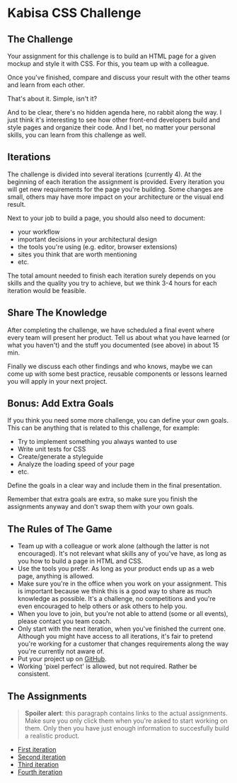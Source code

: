 # Kabisa CSS Challenge


## The Challenge
Your assignment for this challenge is to build an HTML page for a given mockup and style it with CSS. For this, you team up with a colleague.

Once you've finished, compare and discuss your result with the other teams and learn from each other.

That's about it. Simple, isn't it?

And to be clear, there's no hidden agenda here, no rabbit along the way. I just think it's interesting to see how other front-end developers build and style pages and organize their code. And I bet, no matter your personal skills, you can learn from this challenge as well.

## Iterations

The challenge is divided into several iterations (currently 4). At the beginning of each iteration the assignment is provided. Every iteration you will get new requirements for the page you're building. Some changes are small, others may have more impact on your architecture or the visual end result.

Next to your job to build a page, you should also need to document:

* your workflow
* important decisions in your architectural design
* the tools you're using (e.g. editor, browser extensions)
* sites you think that are worth mentioning
* etc.

The total amount needed to finish each iteration surely depends on you skills and the quality you try to achieve, but we think 3-4 hours for each iteration would be feasible.


## Share The Knowledge
After completing the challenge, we have scheduled a final event where every team will present her product. Tell us about what you have learned (or what you haven't) and the stuff you documented (see above) in about 15 min.

Finally we discuss each other findings and who knows, maybe we can come up with some best practice, reusable components or lessons learned you will apply in your next project.

## Bonus: Add Extra Goals

If you think you need some more challenge, you can define your own goals. This can be anything that is related to this challenge, for example:

* Try to implement something you always wanted to use
* Write unit tests for CSS
* Create/generate a styleguide
* Analyze the loading speed of your page
* etc.

Define the goals in a clear way and include them in the final presentation.

Remember that extra goals are extra, so make sure you finish the assignments anyway and don't swap them with your own goals.
 

## The Rules of The Game
* Team up with a colleague or work alone (although the latter is not encouraged). It's not relevant what skills any of you've have, as long as you how to build a page in HTML and CSS.
* Use the tools you prefer. As long as your product ends up as a web page, anything is allowed.
* Make sure you're in the office when you work on your assignment. This is important because we think this is a good way to share as much knowledge as possible. It's a challenge, no competitions and you're even encouraged to help others or ask others to help you.
* When you love to join, but you're not able to attend (some or all events), please contact you team coach.
* Only start with the next iteration, when you've finished the current one. Although you might have access to all iterations, it's fair to pretend you're working for a customer that changes requirements along the way you're currently not aware of.
* Put your project up on [GitHub](https://github.com).
* Working 'pixel perfect' is allowed, but not required. Rather be consistent.

## The Assignments

> **Spoiler alert**: this paragraph contains links to the actual assignments. Make sure you only click them when you're asked to start working on them. Only then you have just enough information to succesfully build a realistic product.

* [First iteration](first/specs.pdf "First")
* [Second  iteration](second/specs.pdf "Second")
* [Third iteration](third/specs.pdf "Third")
* [Fourth iteration](fourth/specs.pdf "Fourth")